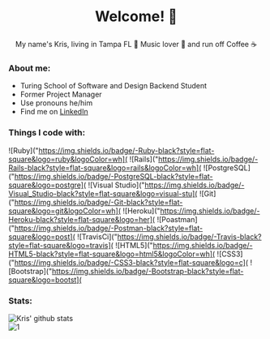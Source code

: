 # <p align='center'>Welcome!  🕺 </p>

<p align='center'>My name's Kris, living in Tampa FL 🌴 Music lover 🎸 and run off Coffee ☕</p>

### About me:

- Turing School of Software and Design Backend Student
- Former Project Manager
- Use pronouns he/him
- Find me on [LinkedIn](https://www.linkedin.com/in/kris-litman-7095351a4/)

### Things I code with:
![Ruby]("https://img.shields.io/badge/-Ruby-black?style=flat-square&logo=ruby&logoColor=wh](
![Rails]("https://img.shields.io/badge/-Rails-black?style=flat-square&logo=rails&logoColor=wh](
![PostgreSQL]("https://img.shields.io/badge/-PostgreSQL-black?style=flat-square&logo=postgre](
![Visual Studio]("https://img.shields.io/badge/-Visual_Studio-black?style=flat-square&logo=visual-stu](
![Git]("https://img.shields.io/badge/-Git-black?style=flat-square&logo=git&logoColor=wh](
![Heroku]("https://img.shields.io/badge/-Heroku-black?style=flat-square&logo=her](
![Poastman]("https://img.shields.io/badge/-Postman-black?style=flat-square&logo=post](
![TravisCi]("https://img.shields.io/badge/-Travis-black?style=flat-square&logo=travis](
![HTML5]("https://img.shields.io/badge/-HTML5-black?style=flat-square&logo=html5&logoColor=wh](
![CSS3]("https://img.shields.io/badge/-CSS3-black?style=flat-square&logo=c](
![Bootstrap]("https://img.shields.io/badge/-Bootstrap-black?style=flat-square&logo=bootst](

### Stats:
![Kris' github stats](https://github-readme-stats.vercel.app/api?username=krislitman&show_icons=true&theme=tokyonight)<br>
![1](https://github-readme-stats.vercel.app/api/top-langs/?username=krislitman&theme=tokyonight)
